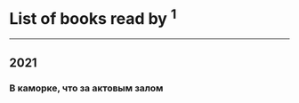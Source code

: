 # List of books read by [](https://plus.google.com/u/0/118195892640941995591/)<sup>1</sup>
---

## 2021

### В каморке, что за актовым залом



